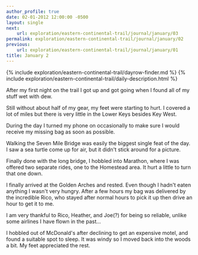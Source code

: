 ```yaml
---
author_profile: true
date: 02-01-2012 12:00:00 -0500
layout: single
next:
    url: exploration/eastern-continental-trail/journal/january/03
permalink: exploration/eastern-continental-trail/journal/january/02
previous:
    url: exploration/eastern-continental-trail/journal/january/01
title: January 2
---
```

{% include exploration/eastern-continental-trail/dayrow-finder.md %}
{% include exploration/eastern-continental-trail/daily-description.html %}

After my first night on the trail I got up and got going when I found all of my stuff wet with dew.

Still without about half of my gear, my feet were starting to hurt. I covered a lot of miles but there is very little in the Lower Keys besides Key West.

During the day I turned my phone on occasionally to make sure I would receive my missing bag as soon as possible.

Walking the Seven Mile Bridge was easily the biggest single feat of the day. I saw a sea turtle come up for air, but it didn't stick around for a picture.

Finally done with the long bridge, I hobbled into Marathon, where I was offered two separate rides, one to the Homestead area. It hurt a little to turn that one down.

I finally arrived at the Golden Arches and rested. Even though I hadn't eaten anything I wasn't very hungry. After a few hours my bag was delivered by the incredible Rico, who stayed after normal hours to pick it up then drive an hour to get it to me.

I am very thankful to Rico, Heather, and Joe(?) for being so reliable, unlike some airlines I have flown in the past...

I hobbled out of McDonald's after declining to get an expensive motel, and found a suitable spot to sleep. It was windy so I moved back into the woods a bit. My feet appreciated the rest.
